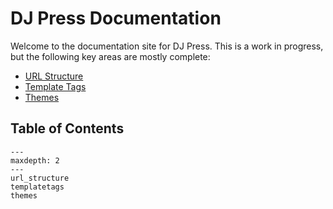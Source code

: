 # DJ Press Documentation

Welcome to the documentation site for DJ Press. This is a work in progress, but the following key areas are mostly
complete:

- [URL Structure](url_structure.md)
- [Template Tags](templatetags.md)
- [Themes](themes.md)

## Table of Contents

```{toctree}
---
maxdepth: 2
---
url_structure
templatetags
themes
```
